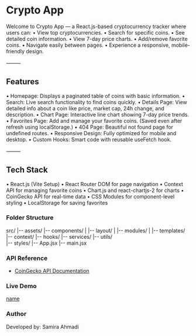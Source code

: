 # Crypto App

Welcome to Crypto App — a React.js-based cryptocurrency tracker where users can:
 • View top cryptocurrencies.
 • Search for specific coins.
 • See detailed coin information.
 • View 7-day price charts.
 • Add/remove favorite coins.
 • Navigate easily between pages.
 • Experience a responsive, mobile-friendly design.

⸻

## Features
 • Homepage: Displays a paginated table of coins with basic information.
 • Search: Live search functionality to find coins quickly.
 • Details Page: View detailed info about a coin like price, market cap, 24h change, and description.
 • Chart Page: Interactive line chart showing 7-day price trends.
 • Favorites Page: Add and manage your favorite coins. (Saved even after refresh using localStorage.)
 • 404 Page: Beautiful not found page for undefined routes.
 • Responsive Design: Fully optimized for mobile and desktop.
 • Custom Hooks: Smart code with reusable useFetch hook.

⸻

## Tech Stack
 • React.js (Vite Setup)
 • React Router DOM for page navigation
 • Context API for managing favorite coins
 • Chart.js and react-chartjs-2 for charts
 • CoinGecko API for real-time data
 • CSS Modules for component-level styling
 • LocalStorage for saving favorites

### Folder Structure

src/
|-- assets/
|-- components/
|   |-- layout/
|   |-- modules/
|   |-- templates/
|-- context/
|-- hooks/
|-- services/
|-- utils/  
|-- styles/
|-- App.jsx
|-- main.jsx

### API Reference

- [CoinGecko API Documentation](https://www.coingecko.com/en/api/documentation)

### Live Demo
[name](url)

### Author

Developed by: Samira Ahmadi